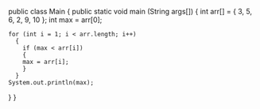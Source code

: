 public class Main
{
  public static void main (String args[])
  {
    int arr[] = { 3, 5, 6, 2, 9, 10 };
    int max = arr[0];

    for (int i = 1; i < arr.length; i++)
      {
	    if (max < arr[i])
	    {
	    max = arr[i];
	    }
      }
    System.out.println(max);
  }
}
